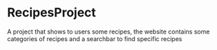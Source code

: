 # RecipesProject
A project that shows to users some recipes, the website contains some categories of recipes and a searchbar to find specific recipes
